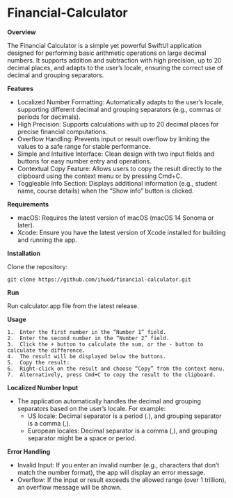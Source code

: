 # Financial-Calculator

**Overview**

The Financial Calculator is a simple yet powerful SwiftUI application designed for performing basic arithmetic operations on large decimal numbers. It supports addition and subtraction with high precision, up to 20 decimal places, and adapts to the user’s locale, ensuring the correct use of decimal and grouping separators.

**Features**

- Localized Number Formatting: Automatically adapts to the user’s locale, supporting different decimal and grouping separators (e.g., commas or periods for decimals).
- High Precision: Supports calculations with up to 20 decimal places for precise financial computations.
- Overflow Handling: Prevents input or result overflow by limiting the values to a safe range for stable performance.
- Simple and Intuitive Interface: Clean design with two input fields and buttons for easy number entry and operations.
- Contextual Copy Feature: Allows users to copy the result directly to the clipboard using the context menu or by pressing Cmd+C.
- Toggleable Info Section: Displays additional information (e.g., student name, course details) when the “Show info” button is clicked.

**Requirements**

- macOS: Requires the latest version of macOS (macOS 14 Sonoma or later).
- Xcode: Ensure you have the latest version of Xcode installed for building and running the app.

**Installation**

Clone the repository:

```git clone https://github.com/ihuod/financial-calculator.git```

**Run** <br>

Run calculator.app file from the latest release.

**Usage**

	1.	Enter the first number in the “Number 1” field.
	2.	Enter the second number in the “Number 2” field.
	3.	Click the + button to calculate the sum, or the - button to calculate the difference.
	4.	The result will be displayed below the buttons.
	5.	Copy the result:
	6.	Right-click on the result and choose “Copy” from the context menu.
	7.	Alternatively, press Cmd+C to copy the result to the clipboard.

**Localized Number Input**

-	The application automatically handles the decimal and grouping separators based on the user’s locale. For example:
    - US locale: Decimal separator is a period (.), and grouping separator is a comma (,).
    - European locales: Decimal separator is a comma (,), and grouping separator might be a space or period.

**Error Handling**

-	Invalid Input: If you enter an invalid number (e.g., characters that don’t match the number format), the app will display an error message.
-	Overflow: If the input or result exceeds the allowed range (over 1 trillion), an overflow message will be shown.
